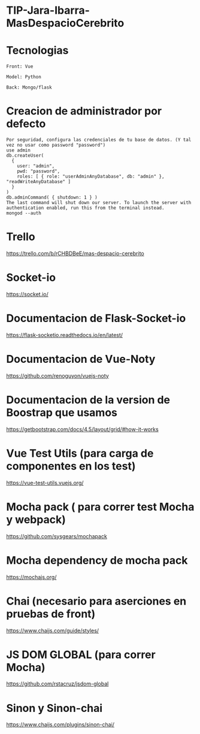 # TIP-Jara-Ibarra-MasDespacioCerebrito

  # Tecnologias
  
    Front: Vue
    
    Model: Python
    
    Back: Mongo/flask

# Creacion de administrador por defecto
    Por seguridad, configura las credenciales de tu base de datos. (Y tal vez no usar como password "password")
    use admin
    db.createUser(
      {
        user: "admin",
        pwd: "password",
        roles: [ { role: "userAdminAnyDatabase", db: "admin" }, "readWriteAnyDatabase" ]
      }
    )
    db.adminCommand( { shutdown: 1 } )
    The last command will shut down our server. To launch the server with authentication enabled, run this from the terminal instead.
    mongod --auth
    
# Trello
https://trello.com/b/rCHBDBeE/mas-despacio-cerebrito

# Socket-io
https://socket.io/

# Documentacion de Flask-Socket-io 
https://flask-socketio.readthedocs.io/en/latest/

# Documentacion de Vue-Noty 
https://github.com/renoguyon/vuejs-noty

# Documentacion de la version de Boostrap que usamos
https://getbootstrap.com/docs/4.5/layout/grid/#how-it-works

# Vue Test Utils (para carga de componentes en los test)
https://vue-test-utils.vuejs.org/

# Mocha pack ( para correr test Mocha y webpack)
https://github.com/sysgears/mochapack

# Mocha dependency de mocha pack
https://mochajs.org/

# Chai (necesario para aserciones en pruebas de front)
https://www.chaijs.com/guide/styles/

# JS DOM GLOBAL (para correr Mocha)
https://github.com/rstacruz/jsdom-global

# Sinon y Sinon-chai
https://www.chaijs.com/plugins/sinon-chai/
